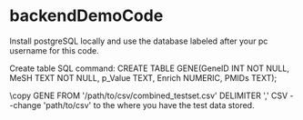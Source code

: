 # backendDemoCode
Install postgreSQL locally and use the database labeled after your pc username for this code.

Create table SQL command:
CREATE TABLE GENE(GeneID INT NOT NULL, MeSH TEXT NOT NULL, p_Value TEXT, Enrich NUMERIC, PMIDs TEXT);

\copy GENE FROM '/path/to/csv/combined_testset.csv' DELIMITER ',' CSV
--change 'path/to/csv' to the where you have the test data stored.

